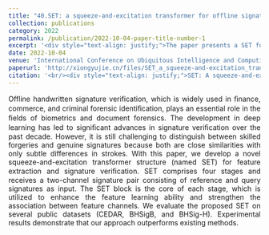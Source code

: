 ```yaml
---
title: "40.SET: a squeeze-and-excitation transformer for offline signature verification"
collection: publications
category: 2022
permalink: /publication/2022-10-04-paper-title-number-1
excerpt: '<div style="text-align: justify;">The paper presents a SET for offline signature verification, using a modified Swin - Transformer and SE module, and it outperforms existing methods on multiple datasets.</div>'
date: 2022-10-04
venue: 'International Conference on Ubiquitous Intelligence and Computing'
paperurl: 'http://xiongyujie.cn/files/SET_a_squeeze-and-excitation_transformer_for_offline_signature_verification.pdf'
citation: '<br/><div style="text-align: justify;">SET: A squeeze-and-excitation transformer for offline signature verification, J.-X. Ren, J. Chen* and Y.-J. Xiong*,in Proceedings of the International Conference on Ubiquitous Intelligence and Computing, (2022) pp. 1812-1816</div>'
---
```


<div style="text-align: justify;">Offline handwritten signature verification, which is widely used in ﬁnance, commerce, and criminal forensic identiﬁcation, plays an essential role in the ﬁelds of biometrics and document forensics. The development in deep learning has led to signiﬁcant advances in signature veriﬁcation over the past decade. However, it is still challenging to distinguish between skilled forgeries and genuine signatures because both are close similarities with only subtle differences in strokes. With this paper, we develop a novel squeeze-and-excitation transformer structure (named SET) for feature extraction and signature veriﬁcation. SET comprises four stages and receives a two-channel signature pair consisting of reference and query signatures as input. The SET block is the core of each stage, which is utilized to enhance the feature learning ability and strengthen the association between feature channels. We evaluate the proposed SET on several public datasets (CEDAR, BHSigB, and BHSig-H). Experimental results demonstrate that our approach outperforms existing methods.</div>

<br/>
